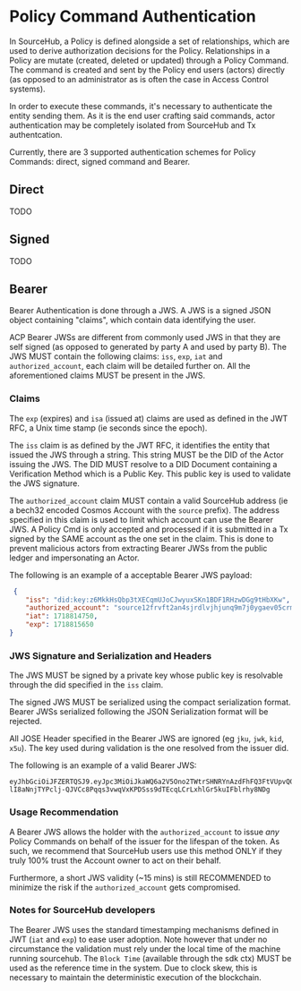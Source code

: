 # Policy Command Authentication

In SourceHub, a Policy is defined alongside a set of relationships, which are used to derive authorization decisions for the Policy.
Relationships in a Policy are mutate (created, deleted or updated) through a Policy Command.
The command is created and sent by the Policy end users (actors) directly (as opposed to an administrator as is often the case in Access Control systems).
 
In order to execute these commands, it's necessary to authenticate the entity sending them.
As it is the end user crafting said commands, actor authentication may be completely isolated from SourceHub and Tx authentcation. 

Currently, there are 3 supported authentication schemes for Policy Commands: direct, signed command and Bearer.

## Direct
TODO

## Signed
TODO

## Bearer

Bearer Authentication is done through a JWS.
A JWS is a signed JSON object containing "claims", which contain data identifying the user.

ACP Bearer JWSs are different from commonly used JWS in that they are self signed (as opposed to generated by party A and used by party B).
The JWS MUST contain the following claims: `iss`, `exp`, `iat` and `authorized_account`, each claim will be detailed further on.
All the aforementioned claims MUST be present in the JWS.

### Claims

The `exp` (expires) and `isa` (issued at) claims are used as defined in the JWT RFC, a Unix time stamp (ie seconds since the epoch).

The `iss` claim is as defined by the JWT RFC, it identifies the entity that issued the JWS through a string.
This string MUST be the DID of the Actor issuing the JWS.
The DID MUST resolve to a DID Document containing a Verification Method which is a Public Key.
This public key is used to validate the JWS signature.

The `authorized_account` claim MUST contain a valid SourceHub address (ie a bech32 encoded Cosmos Account with the `source` prefix).
The address specified in this claim is used to limit which account can use the Bearer JWS.
A Policy Cmd is only accepted and processed if it is submitted in a Tx signed by the SAME account as the one set in the claim.
This is done to prevent malicious actors from extracting Bearer JWSs from the public ledger and impersonating an Actor.

The following is an example of a acceptable Bearer JWS payload:
```json
 {
    "iss": "did:key:z6MkkHsQbp3tXECqmUJoCJwyuxSKn1BDF1RHzwDGg9tHbXKw",
    "authorized_account": "source12frvft2an4sjrdlvjhjunq9m7j0ygaev05crmh",
    "iat": 1718814750,
    "exp": 1718815650
}
```

### JWS Signature and Serialization and Headers

The JWS MUST be signed by a private key whose public key is resolvable through the did specified in the `iss` claim.

The signed JWS MUST be serialized using the compact serialization format.
Bearer JWSs serialized following the JSON Serialization format will be rejected.

All JOSE Header specified in the Bearer JWS are ignored (eg `jku`, `jwk`, `kid`, `x5u`).
The key used during validation is the one resolved from the issuer did.

The following is an example of a valid Bearer JWS:

```
eyJhbGciOiJFZERTQSJ9.eyJpc3MiOiJkaWQ6a2V5Ono2TWtrSHNRYnAzdFhFQ3FtVUpvQ0p3eXV4U0tuMUJERjFSSHp3REdnOXRIYlhLdyIsImF1dGhvcml6ZWRfYWNjb3VudCI6InNvdXJjZTEyZnJ2ZnQyYW40c2pyZGx2amhqdW5xOW03ajB5Z2FldjA1Y3JtaCIsImlhdCI6MTcxODgxNDc1MCwiZXhwIjoxNzE4ODE1NjUwfQ.ZW0CLlDU2431FQrqNXxX-lI8aNnjTYPclj-QJVCc8Pqqs3vwqVxKPDSss9dTEcqLCrLxhlGr5kuIFblrhy8NDg
```

### Usage Recommendation

A Bearer JWS allows the holder with the `authorized_account` to issue *any* Policy Commands on behalf of the issuer for the lifespan of the token.
As such, we recommend that SourceHub users use this method ONLY if they truly 100% trust the Account owner to act on their behalf.

Furthermore, a short JWS validity (~15 mins) is still RECOMMENDED to minimize the risk if the `authorized_account` gets compromised.

### Notes for SourceHub developers

The Bearer JWS uses the standard timestamping mechanisms defined in JWT (`iat` and `exp`) to ease user adoption.
Note however that under no circumstance the validation must rely under the local time of the machine running sourcehub.
The `Block Time` (available through the sdk ctx) MUST be used as the reference time in the system.
Due to clock skew, this is necessary to maintain the deterministic execution of the blockchain.
